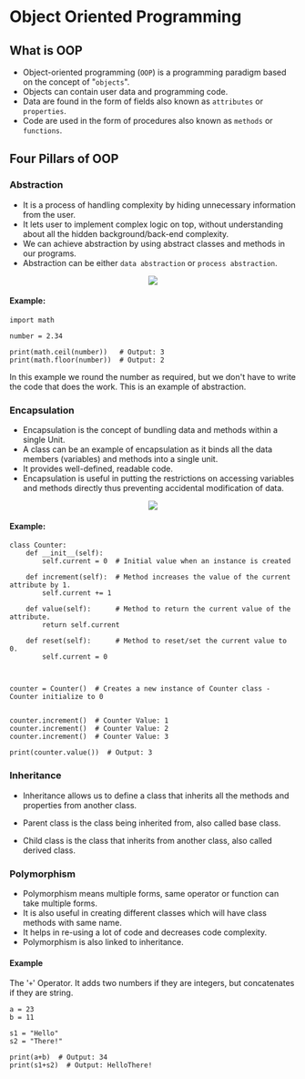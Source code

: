 # Object Oriented Programming

## What is OOP

- Object-oriented programming (`OOP`) is a programming paradigm based on the concept of "`objects`".
- Objects can contain user data and programming code.
- Data are found in the form of fields also known as `attributes` or `properties`.
- Code are used in the form of procedures also known as `methods` or `functions`.

## Four Pillars of OOP

### Abstraction

- It is a process of handling complexity by hiding unnecessary information from the user.
- It lets user to implement complex logic on top, without understanding about all the hidden background/back-end complexity.
- We can achieve abstraction by using abstract classes and methods in our programs.
- Abstraction can be either `data abstraction` or `process abstraction`.

<p align="center">
  <img src="https://user-images.githubusercontent.com/110366380/195639042-e807bb9a-11b8-4807-9ec0-e4cc21851f14.png">
</p>

#### Example:

```commandline
import math

number = 2.34

print(math.ceil(number))   # Output: 3
print(math.floor(number))  # Output: 2
```

In this example we round the number as required, but we don't have to write the code that does the work. 
This is an example of abstraction.

### Encapsulation

- Encapsulation is the concept of bundling data and methods within a single Unit.
- A class can be an example of encapsulation as it binds all the data members (variables) and methods into a single unit.
- It provides well-defined, readable code.
- Encapsulation is useful in putting the restrictions on accessing variables and methods directly thus preventing accidental modification of data.

<p align="center">
  <img src="https://user-images.githubusercontent.com/110366380/195642103-ba26c602-73f3-416f-9d8b-ad31921b1979.png">
</p>

#### Example:

```commandline
class Counter:
    def __init__(self):
        self.current = 0  # Initial value when an instance is created

    def increment(self):  # Method increases the value of the current attribute by 1.
        self.current += 1

    def value(self):      # Method to return the current value of the attribute.
        return self.current

    def reset(self):      # Method to reset/set the current value to 0.
        self.current = 0



counter = Counter()  # Creates a new instance of Counter class - Counter initialize to 0


counter.increment()  # Counter Value: 1
counter.increment()  # Counter Value: 2
counter.increment()  # Counter Value: 3

print(counter.value())  # Output: 3
```

### Inheritance

- Inheritance allows us to define a class that inherits all the methods and properties from another class.

- Parent class is the class being inherited from, also called base class.

- Child class is the class that inherits from another class, also called derived class.


### Polymorphism

- Polymorphism means multiple forms, same operator or function can take multiple forms. 
- It is also useful in creating different classes which will have class methods with same name.
- It helps in re-using a lot of code and decreases code complexity. 
- Polymorphism is also linked to inheritance.

#### Example

The '`+`' Operator. It adds two numbers if they are integers, but concatenates if they are string.

```commandline
a = 23
b = 11

s1 = "Hello"
s2 = "There!"

print(a+b)  # Output: 34
print(s1+s2)  # Output: HelloThere!
```


